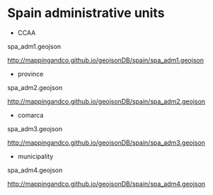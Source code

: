 # Spain administrative units

* CCAA

spa_adm1.geojson

http://mappingandco.github.io/geojsonDB/spain/spa_adm1.geojson

* province

spa_adm2.geojson

http://mappingandco.github.io/geojsonDB/spain/spa_adm2.geojson

* comarca

spa_adm3.geojson

http://mappingandco.github.io/geojsonDB/spain/spa_adm3.geojson

* municipality

spa_adm4.geojson

http://mappingandco.github.io/geojsonDB/spain/spa_adm4.geojson
